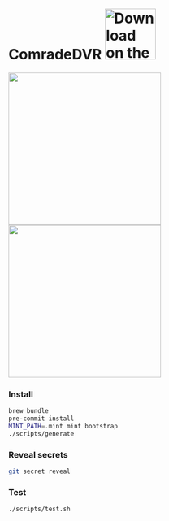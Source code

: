 # ComradeDVR  <a href="https://apps.apple.com/us/app/comradedvr/id1578875808?itsct=apps_box_badge&amp;itscg=30200"><img src="https://tools.applemediaservices.com/api/badges/download-on-the-app-store/black/en-us?size=250x83&amp;releaseDate=1627689600" alt="Download on the App Store" style="width: 100px"></a>

<p>
  <img src="https://user-images.githubusercontent.com/9008471/236554656-5e9f213d-309f-487f-aa3e-d7fc230a9251.png" height="300" />
  <img src="https://user-images.githubusercontent.com/9008471/236554709-39979755-7012-4063-91d9-b148218be475.png" height="300" />
</p>


### Install

```bash
brew bundle
pre-commit install
MINT_PATH=.mint mint bootstrap
./scripts/generate
```

### Reveal secrets

```bash
git secret reveal
```

### Test

```bash
./scripts/test.sh
```
